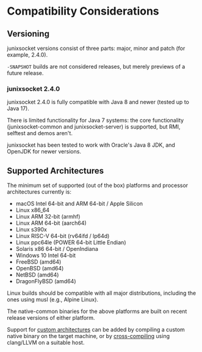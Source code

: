 # Compatibility Considerations

## Versioning

junixsocket versions consist of three parts: major, minor and patch (for example, 2.4.0).

`-SNAPSHOT` builds are not considered releases, but merely previews of a future release.

### junixsocket 2.4.0

junixsocket 2.4.0 is fully compatible with Java 8 and newer (tested up to Java 17).

There is limited functionality for Java 7 systems: the core functionality (junixsocket-common and
junixsocket-server) is supported, but RMI, selftest and demos aren't.

junixsocket has been tested to work with Oracle's Java 8 JDK, and OpenJDK for newer versions.

## Supported Architectures

The minimum set of supported (out of the box) platforms and processor architectures currently is:

* macOS Intel 64-bit and ARM 64-bit / Apple Silicon
* Linux x86_64
* Linux ARM 32-bit (armhf)
* Linux ARM 64-bit (aarch64)
* Linux s390x
* Linux RISC-V 64-bit (rv64ifd / lp64d)
* Linux ppc64le (POWER 64-bit Little Endian)
* Solaris x86 64-bit / OpenIndiana
* Windows 10 Intel 64-bit
* FreeBSD (amd64)
* OpenBSD (amd64)
* NetBSD (amd64)
* DragonFlyBSD (amd64)

Linux builds should be compatible with all major distributions, including the
ones using musl (e.g., Alpine Linux).

The native-common binaries for the above platforms are built on recent release versions of
either platform.  

Support for [custom architectures](customarch.html) can be added by compiling a custom native binary
on the target machine, or by [cross-compiling](crosscomp.html) using clang/LLVM on a suitable host.
